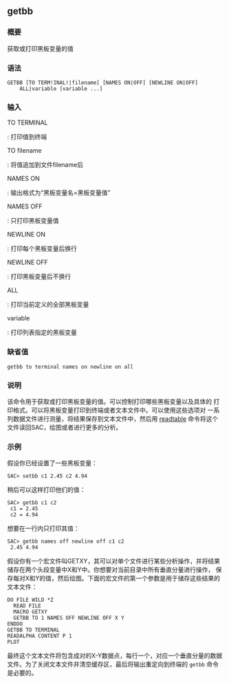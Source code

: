 ## getbb 

### 概要

获取或打印黑板变量的值

### 语法

``` {.bash}
GETBB [TO TERM!INAL!|filename] [NAMES ON|OFF] [NEWLINE ON|OFF]
    ALL|variable [variable ...]
```

### 输入

TO TERMINAL

:   打印值到终端

TO filename

:   将值追加到文件filename后

NAMES ON

:   输出格式为“黑板变量名=黑板变量值”

NAMES OFF

:   只打印黑板变量值

NEWLINE ON

:   打印每个黑板变量后换行

NEWLINE OFF

:   打印黑板变量后不换行

ALL

:   打印当前定义的全部黑板变量

variable

:   打印列表指定的黑板变量

### 缺省值

``` {.bash}
getbb to terminal names on newline on all
```

### 说明

该命令用于获取或打印黑板变量的值。可以控制打印哪些黑板变量以及具体的
打印格式。可以将黑板变量打印到终端或者文本文件中。可以使用这些选项对
一系列数据文件进行测量，将结果保存到文本文件中，然后用
[readtable](/commands/readtable.md)
命令将这个文件读回SAC，绘图或者进行更多的分析。

### 示例

假设你已经设置了一些黑板变量：

``` {.bash}
SAC> setbb c1 2.45 c2 4.94
```

稍后可以这样打印他们的值：

``` {.bash}
SAC> getbb c1 c2
 c1 = 2.45
 c2 = 4.94
```

想要在一行内只打印其值：

``` {.bash}
SAC> getbb names off newline off c1 c2
 2.45 4.94
```

假设你有一个宏文件叫GETXY，其可以对单个文件进行某些分析操作，并将结果
储存在两个头段变量中X和Y中。你想要对当前目录中所有垂直分量进行操作，
保存每对X和Y的值，然后绘图。下面的宏文件的第一个参数是用于储存这些结果的
文本文件：

``` {.bash}
DO FILE WILD *Z
  READ FILE
  MACRO GETXY
  GETBB TO 1 NAMES OFF NEWLINE OFF X Y
ENDDO
GETBB TO TERMINAL
READALPHA CONTENT P 1
PLOT
```

最终这个文本文件将包含成对的X-Y数据点，每行一个，对应一个垂直分量的数据
文件。为了关闭文本文件并清空缓存区，最后将输出重定向到终端的 `getbb`
命令是必要的。
